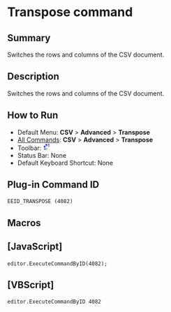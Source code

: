 # Transpose command

## Summary

Switches the rows and columns of the CSV document.

## Description

Switches the rows and columns of the CSV document.

## How to Run

- Default Menu: **CSV** \> **Advanced** \> **Transpose**
- [All Commands](../tools/all_commands): **CSV** \> **Advanced** \> **Transpose**
- Toolbar: ![](../../images/transpose.gif)
- Status Bar: None
- Default Keyboard Shortcut: None

## Plug-in Command ID

```
EEID_TRANSPOSE (4082)
```

## Macros

## \[JavaScript\]

```
editor.ExecuteCommandByID(4082);
```

## \[VBScript\]

```
editor.ExecuteCommandByID 4082
```
